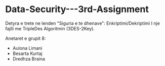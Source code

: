 # Data-Security---3rd-Assignment

Detyra e trete ne lenden "Siguria e te dhenave": Enkriptimi/Dekriptimi I nje fajlli me TripleDes Algoritmin (3DES-2Key).

Anetaret e grupit 8:

- Aulona Limani
- Besarta Kurtaj
- Dredhza Braina
